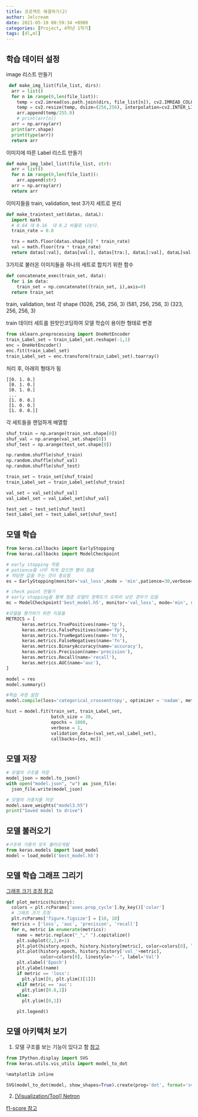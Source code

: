 ```yaml
---
title: 프로젝트 해결하기(2)
author: Jelcream
date: 2021-05-10 00:59:34 +0900
categories: [Project, 4학년 1학기]
tags: [dl,ml]
---
```


## 학습 데이터 설정
image 리스트 만들기
```python
 def make_img_list(file_list, dirs):
  arr = list()
  for n in range(0,len(file_list)):
    temp = cv2.imread(os.path.join(dirs, file_list[n]), cv2.IMREAD_COLOR)
    temp = cv2.resize(temp, dsize=(256,256), interpolation=cv2.INTER_LINEAR)
    arr.append(temp/255.0)
    # print(arr[n])
  arr = np.array(arr)
  print(arr.shape)
  print(type(arr))
  return arr   
```

이미지에 따른 Label 리스트 만들기
```python
def make_img_label_list(file_list, str):
  arr = list()
  for n in range(0,len(file_list)):
    arr.append(str)
  arr = np.array(arr)
  return arr
```

이미지들을 train, validation, test 3가지 세트로 분리
```python
def make_traintest_set(datas, dataL):
  import math
  # 0.64 대 0.16  대 0.2 비율로 나눈다.
  train_rate = 0.8

  tra = math.floor(datas.shape[0] * train_rate)
  val = math.floor(tra * train_rate)
  return datas[:val], datas[val:], datas[tra:], dataL[:val], dataL[val:], dataL[tra:]
```

3가지로 불러온 이미지들을 하나의 세트로 합치기 위한 함수
```python
def concatenate_exec(train_set, data):
  for i in data:
    train_set = np.concatenate((train_set, i),axis=0)
  return train_set
```

train, validation, test 각 shape
(1026, 256, 256, 3) (581, 256, 256, 3) (323, 256, 256, 3)

train 데이터 세트를 원핫인코딩하여 모델 학습이 용이한 형태로 변경
```python
from sklearn.preprocessing import OneHotEncoder
train_Label_set = train_Label_set.reshape(-1,1)
enc = OneHotEncoder()
enc.fit(train_Label_set)
train_Label_set = enc.transform(train_Label_set).toarray()
```
처리 후, 아래의 형태가 됨
```
[[0. 1. 0.]
 [0. 1. 0.]
 [0. 1. 0.]
 ...
 [1. 0. 0.]
 [1. 0. 0.]
 [1. 0. 0.]]
```

각 세트들을 랜덤하게 배열함
```python
shuf_train = np.arange(train_set.shape[0])
shuf_val = np.arange(val_set.shape[0])
shuf_test = np.arange(test_set.shape[0])

np.random.shuffle(shuf_train)
np.random.shuffle(shuf_val)
np.random.shuffle(shuf_test)

train_set = train_set[shuf_train]
train_Label_set = train_Label_set[shuf_train]

val_set = val_set[shuf_val]
val_Label_set = val_Label_set[shuf_val]

test_set = test_set[shuf_test]
test_Label_set = test_Label_set[shuf_test]
```


## 모델 학습
```python
from keras.callbacks import EarlyStopping
from keras.callbacks import ModelCheckpoint

# early stopping 적용
# patience를 너무 적게 잡으면 빨리 멈춤
# 적당한 값을 주는 것이 중요함
es = EarlyStopping(monitor='val_loss',mode = 'min',patience=30,verbose=1)

# check point 만들기
# early stopping을 통해 멈춘 모델의 정확도가 오히려 낮은 경우가 있음
mc = ModelCheckpoint('best_model.h5', monitor='val_loss', mode='min', save_best_only=True)

#모델을 평가하기 위한 지표들
METRICS = [
      keras.metrics.TruePositives(name='tp'),
      keras.metrics.FalsePositives(name='fp'),
      keras.metrics.TrueNegatives(name='tn'),
      keras.metrics.FalseNegatives(name='fn'), 
      keras.metrics.BinaryAccuracy(name='accuracy'),
      keras.metrics.Precision(name='precision'),
      keras.metrics.Recall(name='recall'),
      keras.metrics.AUC(name='auc'),
]

model = res
model.summary()

#학습 과정 설정
model.compile(loss='categorical_crossentropy', optimizer = 'nadam', metrics=METRICS)

hist = model.fit(train_set, train_Label_set, 
                 batch_size = 30, 
                 epochs = 1000, 
                 verbose = 1,
                 validation_data=(val_set,val_Label_set),
                 callbacks=[es, mc])
```

## 모델 저장
```python
# 모델의 구조를 저장
model_json = model.to_json()
with open("model.json", "w") as json_file:
  json_file.write(model_json)

# 모델의 가중치를 저장
model.save_weights("model3.h5")
print("Saved model to drive")
```

## 모델 불러오기
```python
#구조와 가중치 모두 불러오게됨
from keras.models import load_model
model = load_model('best_model.h5')
```

## 모델 학습 그래프 그리기
[그래프 크기 조정 참고](https://www.codeit.kr/community/threads/6308)
```python
def plot_metrics(history):
  colors = plt.rcParams['axes.prop_cycle'].by_key()['color']
  # 그래프 크기 조정
  plt.rcParams['figure.figsize'] = [10, 10]
  metrics = ['loss', 'auc', 'precision', 'recall']
  for n, metric in enumerate(metrics):
    name = metric.replace("_"," ").capitalize()
    plt.subplot(2,2,n+1)
    plt.plot(history.epoch, history.history[metric], color=colors[0], label='Train')
    plt.plot(history.epoch, history.history['val_'+metric],
             color=colors[0], linestyle="--", label='Val')
    plt.xlabel('Epoch')
    plt.ylabel(name)
    if metric == 'loss':
      plt.ylim([0, plt.ylim()[1]])
    elif metric == 'auc':
      plt.ylim([0.8,1])
    else:
      plt.ylim([0,1])

    plt.legend()


```

## 모델 아키텍처 보기
1. 모델 구조를 보는 기능이 있다고 함
[참고](https://tykimos.github.io/2017/06/10/Model_Save_Load/)

```python
from IPython.display import SVG
from keras.utils.vis_utils import model_to_dot

%matplotlib inline

SVG(model_to_dot(model, show_shapes=True).create(prog='dot', format='svg'))
```

2. [[Visualization/Tool] Netron](https://www.facebook.com/AI.Lookbook/posts/350074622339940)


[f1-score 참고](https://nittaku.tistory.com/295)
